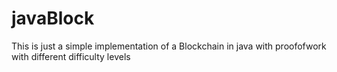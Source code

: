 # javaBlock
This is just a simple implementation of a Blockchain in java with proofofwork with different difficulty levels
